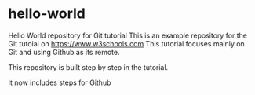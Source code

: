 # hello-world
Hello World repository for Git tutorial
This is an example repository for the Git tutoial on <https://www.w3schools.com>
This tutorial focuses mainly on Git and using Github as its remote.

This repository is built step by step in the tutorial.

It now includes steps for Github

